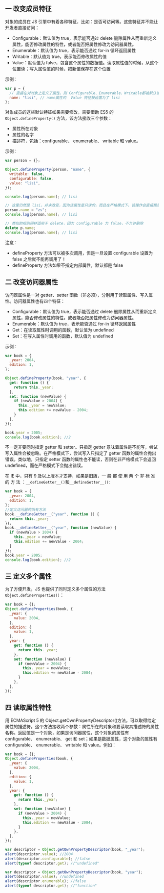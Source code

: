 ## 一 改变成员特征

对象的成员在 JS 引擎中有着各种特征，比如：是否可访问等。这些特征并不能让开发者直接访问：

- Configurable：默认值为 true，表示能否通过 delete 删除属性从而重新定义属性，能否修改属性的特性，或者能否把属性修改为访问器属性。
- Enumerable：默认值为 true，表示能否通过 for-in 循环返回属性
- Writable：默认值为 true，表示能否修改属性的值
- Value：默认值为 false，包含这个属性的数据值。读取属性值的时候，从这个位置读；写入属性值的时候，把新值保存在这个位置

示例：

```js
var p = {
  // 直接在对对象上定义了属性，则 Configurable、Enumerable、Writable都被默认设置为了true
  name: "lisi", // name属性的  Value 特征被设置为了 lisi
};
```

对象成员的这些默认特征如果需要修改，需要借助 ES5 的 `Object.defineProperty()` 方法，该方法接收三个参数：

- 属性所在对象
- 属性的名字
- 描述符，包括：configurable、 enumerable、 writable 和 value。

示例：

```js
var person = {};

Object.defineProperty(person, "name", {
  writable: false,
  configurable: false,
  value: "lisi",
});

console.log(person.name); // lisi

// 这里仍然是 lisi，并未改变，因为该属性是只读的，而且在严格模式下，该操作会直接报错
person.name = "zs";
console.log(person.name); // lisi

// 类似的规则同样适用于 delete，因为 configurable 为 false，不允许删除
delete p.name;
console.log(person.name); // lisi
```

注意：

- defineProperty 方法可以被多次调用，但是一旦设置 configurable 设置为 false 之后就不能再调用了！
- defineProperty 方法如果不指定内部属性，默认都是 false

## 二 改变访问器属性

访问器属性是一对 getter、setter 函数（非必须），分别用于读取属性、写入属性。访问器属性也有四个特征：

- Configurable：默认值为 true，表示能否通过 delete 删除属性从而重新定义属性，能否修改属性的特性，或者能否把属性修改为访问器属性。
- Enumerable：默认值为 true，表示能否通过 for-in 循环返回属性
- Get：在读取属性时调用的函数，默认值为 undefined
- Set：在写入属性时调用的函数，默认值为 undefined

示例：

```js
var book = {
  _year: 2004,
  edition: 1,
};

Object.defineProperty(book, "year", {
  get: function () {
    return this._year;
  },
  set: function (newValue) {
    if (newValue > 2004) {
      this._year = newValue;
      this.edition += newValue - 2004;
    }
  },
});

book.year = 2005;
console.log(book.edition); //2
```

不一定非要同时指定 getter 和 setter。只指定 getter 意味着属性是不能写，尝试写入属性会被忽略。在严格模式下，尝试写入只指定了 getter 函数的属性会抛出错误。类似地，只指定 setter 函数的属性也不能读，否则在非严格模式下会返回 undefined，而在严格模式下会抛出错误。

在 IE 中，只有 9 及以上版本才支持，如果是旧版，一 般 都 使 用 两 个 非 标 准 的 方 法 ：`__defineGetter__()`和`__defineSetter__()`:

```js
var book = {
  _year: 2004,
  edition: 1,
};
//定义访问器的旧有方法
book.__defineGetter__("year", function () {
  return this._year;
});
book.__defineSetter__("year", function (newValue) {
  if (newValue > 2004) {
    this._year = newValue;
    this.edition += newValue - 2004;
  }
});
book.year = 2005;
console.log(book.edition); //2
```

## 三 定义多个属性

为了方便开发，JS 也提供了同时定义多个属性的方法`Object.defineProperties()`：

```js
var book = {};
Object.defineProperties(book, {
  _year: {
    value: 2004,
  },
  edition: {
    value: 1,
  },
  year: {
    get: function () {
      return this._year;
    },
    set: function (newValue) {
      if (newValue > 2004) {
        this._year = newValue;
        this.edition += newValue - 2004;
      }
    },
  },
});
```

## 四 读取属性特性

用 ECMAScript 5 的 Object.getOwnPropertyDescriptor()方法，可以取得给定属性的描述符。这个方法接收两个参数：属性所在的对象和要读取其描述符的属性名称。返回值是一个对象，如果是访问器属性，这个对象的属性有 configurable、 enumerable、 get 和 set；如果是数据属性，这个对象的属性有 configurable、 enumerable、 writable 和 value。例如：

```js
var book = {};
Object.defineProperties(book, {
  _year: {
    value: 2004,
  },
  edition: {
    value: 1,
  },
  year: {
    get: function () {
      return this._year;
    },
    set: function (newValue) {
      if (newValue > 2004) {
        this._year = newValue;
        this.edition += newValue - 2004;
      }
    },
  },
});

var descriptor = Object.getOwnPropertyDescriptor(book, "_year");
alert(descriptor.value); //2004
alert(descriptor.configurable); //false
alert(typeof descriptor.get); //"undefined"

var descriptor = Object.getOwnPropertyDescriptor(book, "year");
alert(descriptor.value); //undefined
alert(descriptor.enumerable); //false
alert(typeof descriptor.get); //"function"
```
